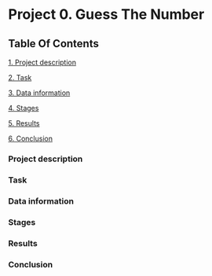 # Project 0. Guess The Number

## Table Of Contents
[1. Project description]()

[2. Task]()

[3. Data information]()

[4. Stages]()

[5. Results]()

[6. Conclusion]()

### Project description

### Task

### Data information

### Stages

### Results

### Conclusion

